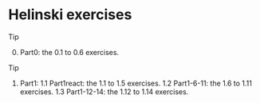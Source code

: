 # Helinski exercises

> [!TIP]
> 0. Part0: the 0.1 to 0.6 exercises.

> [!TIP]
> 1. Part1:
>    1.1 Part1react: the 1.1 to 1.5 exercises.
>    1.2 Part1-6-11: the 1.6 to 1.11 exercises.
>    1.3 Part1-12-14: the 1.12 to 1.14 exercises.